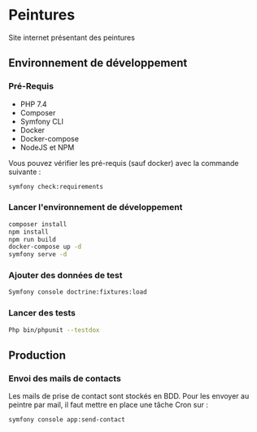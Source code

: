 # Peintures

Site internet présentant des peintures


## Environnement de développement

### Pré-Requis

* PHP 7.4
* Composer
* Symfony CLI
* Docker
* Docker-compose
* NodeJS et NPM

Vous pouvez vérifier les pré-requis (sauf docker) avec la commande suivante :

```bash
symfony check:requirements
```

### Lancer l'environnement de développement

```bash
composer install
npm install
npm run build
docker-compose up -d
symfony serve -d
```
### Ajouter des données de test

```bash
Symfony console doctrine:fixtures:load
```

### Lancer des tests

```bash
Php bin/phpunit --testdox
```

## Production
### Envoi des mails de contacts

Les mails de prise de contact sont stockés en BDD. Pour les envoyer au peintre par mail, il faut mettre en place une tâche Cron sur :
```bash
symfony console app:send-contact
```